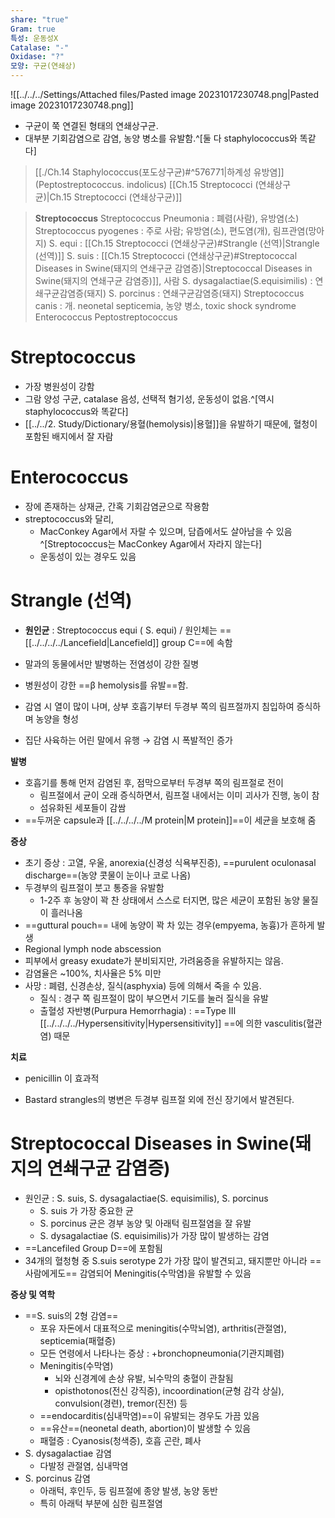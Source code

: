 ```yaml
---
share: "true"
Gram: true
특성: 운동성X
Catalase: "-"
Oxidase: "?"
모양: 구균(연쇄상)
---
```


![[../../../Settings/Attached files/Pasted image 20231017230748.png|Pasted image 20231017230748.png]]

- 구균이 쭉 연결된 형태의 연쇄상구균.
- 대부분 기회감염으로 감염, 농양 병소를 유발함.^[둘 다 staphylococcus와 똑같다]

> [[./Ch.14 Staphylococcus(포도상구균)#^576771|하계성 유방염]] (Peptostreptococcus. indolicus)
> [[Ch.15 Streptococci (연쇄상구균)|Ch.15 Streptococci (연쇄상구균)]]

> **Streptococcus**
> 	Streptococcus Pneumonia : 폐렴(사람), 유방염(소)
> 	Streptococcus pyogenes : 주로 사람; 유방염(소), 편도염(개), 림프관염(망아지)
> 	S. equi : [[Ch.15 Streptococci (연쇄상구균)#Strangle (선역)|Strangle (선역)]]
> 	S. suis : [[Ch.15 Streptococci (연쇄상구균)#Streptococcal Diseases in Swine(돼지의 연쇄구균 감염증)|Streptococcal Diseases in Swine(돼지의 연쇄구균 감염증)]], 사람 
> 	S. dysagalactiae(S.equisimilis) : 연쇄구균감염증(돼지)
> 	S. porcinus : 연쇄구균감염증(돼지)
> 	Streptococcus canis : 개. neonetal septicemia, 농양 병소, toxic shock syndrome
> Enterococcus
> Peptostreptococcus

# Streptococcus

- 가장 병원성이 강함
- 그람 양성 구균, catalase 음성, 선택적 혐기성, 운동성이 없음.^[역시 staphylococcus와 똑같다]
- [[../../2. Study/Dictionary/용혈(hemolysis)|용혈]]을 유발하기 때문에, 혈청이 포함된 배지에서 잘 자람

# Enterococcus

- 장에 존재하는 상재균, 간혹 기회감염균으로 작용함
- streptococcus와 달리,
	- MacConkey Agar에서 자랄 수 있으며, 담즙에서도 살아남을 수 있음^[Streptococcus는 MacConkey Agar에서 자라지 않는다]
	- 운동성이 있는 경우도 있음

# Strangle (선역)

- **원인균** : Streptococcus equi ( S. equi) / 원인체는 ==[[../../../../Lancefield|Lancefield]] group C==에 속함
- 말과의 동물에서만 발병하는 전염성이 강한 질병
- 병원성이 강한 ==β hemolysis를 유발==함.
- 감염 시 열이 많이 나며, 상부 호흡기부터 두경부 쪽의 림프절까지 침입하여 증식하며 농양을 형성

- 집단 사육하는 어린 말에서 유행 → 감염 시 폭발적인 증가

**발병** 
- 호흡기를 통해 먼저 감염된 후, 점막으로부터 두경부 쪽의 림프절로 전이
	- 림프절에서 균이 오래 증식하면서, 림프절 내에서는 이미 괴사가 진행, 농이 참
	- 섬유화된 세포들이 감쌈
- ==두꺼운 capsule과 [[../../../../M protein|M protein]]==이 세균을 보호해 줌


**증상**
- 초기 증상 : 고열, 우울, anorexia(신경성 식욕부진증), ==purulent oculonasal discharge==(농양 콧물이 눈이나 코로 나옴)
- 두경부의 림프절이 붓고 통증을 유발함
	- 1-2주 후 농양이 꽉 찬 상태에서 스스로 터지면, 많은 세균이 포함된 농양 물질이 흘러나옴
- ==guttural pouch== 내에 농양이 꽉 차 있는 경우(empyema, 농흉)가 흔하게 발생
- Regional lymph node abscession
- 피부에서 greasy exudate가 분비되지만, 가려움증을 유발하지는 않음.
- 감염율은 ~100%, 치사율은 5% 미만
- 사망 : 폐렴, 신경손상, 질식(asphyxia) 등에 의해서 죽을 수 있음.
	- 질식 : 경구 쪽 림프절이 많이 부으면서 기도를 눌러 질식을 유발
	- 출혈성 자반병(Purpura Hemorrhagia) : ==Type Ⅲ [[../../../../Hypersensitivity|Hypersensitivity]] ==에 의한 vasculitis(혈관염) 때문

**치료**
- penicillin 이 효과적


- Bastard strangles의 병변은 두경부 림프절 외에 전신 장기에서 발견된다. 

# Streptococcal Diseases in Swine(돼지의 연쇄구균 감염증)

- 원인균 : S. suis, S. dysagalactiae(S. equisimilis), S. porcinus 
	- S. suis 가 가장 중요한 균
	- S. porcinus 균은 경부 농양 및 아래턱 림프절염을 잘 유발
	- S. dysagalactiae (S. equisimilis)가 가장 많이 발생하는 감염
- ==Lancefiled Group D==에 포함됨
- 34개의 혈청형 중 S.suis serotype 2가 가장 많이 발견되고, 돼지뿐만 아니라 ==사람에게도== 감염되어 Meningitis(수막염)을 유발할 수 있음

**증상 및 역학**
- ==S. suis의 2형 감염==
	- 포유 자돈에서 대표적으로 meningitis(수막뇌염), arthritis(관절염), septicemia(패혈증)
	- 모든 연령에서 나타나는 증상 : +bronchopneumonia(기관지폐렴)
	- Meningitis(수막염)
		- 뇌와 신경계에 손상 유발, 뇌수막의 충혈이 관찰됨
		- opisthotonos(전신 강직증), incoordination(균형 감각 상실), convulsion(경련), tremor(진전) 등
	- ==endocarditis(심내막염)==이 유발되는 경우도 가끔 있음
	- ==유산==(neonetal death, abortion)이 발생할 수 있음
	- 패혈증 : Cyanosis(청색증), 호흡 곤란, 폐사
- S. dysagalactiae 감염
	- 다발정 관절염, 심내막염
- S. porcinus 감염
	- 아래턱, 후인두, 등 림프절에 종양 발생, 농양 동반
	- 특히 아래턱 부분에 심한 림프절염
